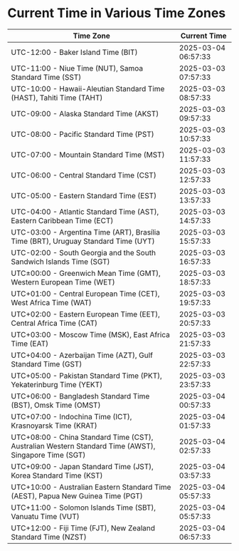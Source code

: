 # Current Time in Various Time Zones

| Time Zone | Current Time |
|-----------|--------------|
| UTC-12:00 - Baker Island Time (BIT) | 2025-03-04 06:57:33 |
| UTC-11:00 - Niue Time (NUT), Samoa Standard Time (SST) | 2025-03-03 07:57:33 |
| UTC-10:00 - Hawaii-Aleutian Standard Time (HAST), Tahiti Time (TAHT) | 2025-03-03 08:57:33 |
| UTC-09:00 - Alaska Standard Time (AKST) | 2025-03-03 09:57:33 |
| UTC-08:00 - Pacific Standard Time (PST) | 2025-03-03 10:57:33 |
| UTC-07:00 - Mountain Standard Time (MST) | 2025-03-03 11:57:33 |
| UTC-06:00 - Central Standard Time (CST) | 2025-03-03 12:57:33 |
| UTC-05:00 - Eastern Standard Time (EST) | 2025-03-03 13:57:33 |
| UTC-04:00 - Atlantic Standard Time (AST), Eastern Caribbean Time (ECT) | 2025-03-03 14:57:33 |
| UTC-03:00 - Argentina Time (ART), Brasília Time (BRT), Uruguay Standard Time (UYT) | 2025-03-03 15:57:33 |
| UTC-02:00 - South Georgia and the South Sandwich Islands Time (SGT) | 2025-03-03 16:57:33 |
| UTC±00:00 - Greenwich Mean Time (GMT), Western European Time (WET) | 2025-03-03 18:57:33 |
| UTC+01:00 - Central European Time (CET), West Africa Time (WAT) | 2025-03-03 19:57:33 |
| UTC+02:00 - Eastern European Time (EET), Central Africa Time (CAT) | 2025-03-03 20:57:33 |
| UTC+03:00 - Moscow Time (MSK), East Africa Time (EAT) | 2025-03-03 21:57:33 |
| UTC+04:00 - Azerbaijan Time (AZT), Gulf Standard Time (GST) | 2025-03-03 22:57:33 |
| UTC+05:00 - Pakistan Standard Time (PKT), Yekaterinburg Time (YEKT) | 2025-03-03 23:57:33 |
| UTC+06:00 - Bangladesh Standard Time (BST), Omsk Time (OMST) | 2025-03-04 00:57:33 |
| UTC+07:00 - Indochina Time (ICT), Krasnoyarsk Time (KRAT) | 2025-03-04 01:57:33 |
| UTC+08:00 - China Standard Time (CST), Australian Western Standard Time (AWST), Singapore Time (SGT) | 2025-03-04 02:57:33 |
| UTC+09:00 - Japan Standard Time (JST), Korea Standard Time (KST) | 2025-03-04 03:57:33 |
| UTC+10:00 - Australian Eastern Standard Time (AEST), Papua New Guinea Time (PGT) | 2025-03-04 05:57:33 |
| UTC+11:00 - Solomon Islands Time (SBT), Vanuatu Time (VUT) | 2025-03-04 05:57:33 |
| UTC+12:00 - Fiji Time (FJT), New Zealand Standard Time (NZST) | 2025-03-04 06:57:33 |
